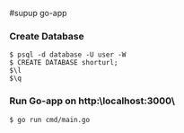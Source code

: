 #supup go-app

### Create Database
```
$ psql -d database -U user -W
$ CREATE DATABASE shorturl;
$\l
$\q
```

### Run Go-app on http:\\localhost:3000\
```
$ go run cmd/main.go
```




